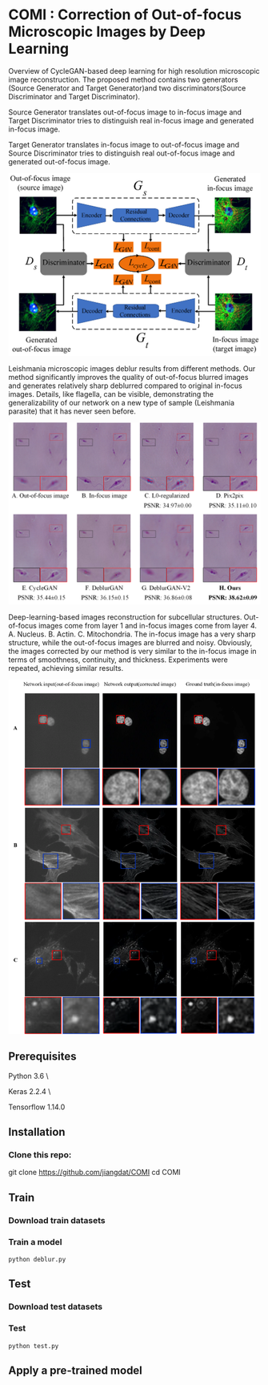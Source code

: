 # COMI : Correction of Out-of-focus Microscopic Images by Deep Learning 

Overview of CycleGAN-based deep learning for high resolution microscopic image reconstruction. The proposed method contains two generators (Source Generator and Target Generator)and two discriminators(Source Discriminator and Target Discriminator). 

Source Generator translates out-of-focus image to in-focus image and Target Discriminator tries to distinguish real in-focus image and generated in-focus image.

Target Generator translates in-focus image to out-of-focus image and Source Discriminator tries to distinguish real out-of-focus image and generated out-of-focus image.

![](https://github.com/jiangdat/COMI/raw/main/figure/figure2.png)






Leishmania microscopic images deblur results from different methods. Our method significantly improves the quality of out-of-focus blurred images and generates relatively sharp deblurred compared to original in-focus images. Details, like flagella, can be visible, demonstrating the generalizability of our network on a new type of sample (Leishmania parasite) that it has never seen before.

![](https://github.com/jiangdat/COMI/raw/main/figure/figure3.png)






Deep-learning-based images reconstruction for subcellular structures. Out-of-focus images come from layer 1 and in-focus images come from layer 4. A. Nucleus. B. Actin. C. Mitochondria. The in-focus image has a very sharp structure, while the out-of-focus images are blurred and noisy. Obviously, the images corrected by our method is very similar to the in-focus image in terms of smoothness, continuity, and thickness. Experiments were repeated, achieving similar results.

![](https://github.com/jiangdat/COMI/raw/main/figure/figure4.png)






## Prerequisites
Python 3.6 \

Keras 2.2.4 \

Tensorflow 1.14.0

## Installation
### Clone this repo:
git clone https://github.com/jiangdat/COMI
cd COMI

## Train
### Download train datasets

### Train a model
    python deblur.py

## Test
### Download test datasets

### Test
    python test.py
## Apply a pre-trained model


